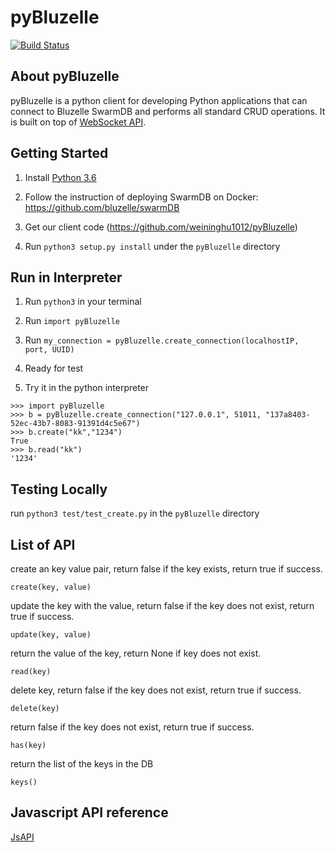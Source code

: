 # pyBluzelle

[![Build Status](https://travis-ci.org/weininghu1012/pyBluzelle.png?branch=master)](https://travis-ci.org/weininghu1012/pyBluzelle)

## About pyBluzelle

pyBluzelle is a python client for developing Python applications that can connect to Bluzelle SwarmDB and performs all standard CRUD operations. It is built on top of [WebSocket API](https://bluzelle.github.io/api/#websocket-api).

## Getting Started

1. Install [Python 3.6](https://www.python.org/downloads/release/python-360/)

2. Follow the instruction of deploying SwarmDB on Docker: https://github.com/bluzelle/swarmDB



3. Get our client code (https://github.com/weininghu1012/pyBluzelle)

4. Run `python3 setup.py install` under the `pyBluzelle` directory

## Run in Interpreter

1. Run `python3` in your terminal

2. Run `import pyBluzelle`

3. Run `my_connection = pyBluzelle.create_connection(localhostIP, port, UUID)`

4. Ready for test

5. Try it in the python interpreter

```
>>> import pyBluzelle
>>> b = pyBluzelle.create_connection("127.0.0.1", 51011, "137a8403-52ec-43b7-8083-91391d4c5e67")
>>> b.create("kk","1234")
True
>>> b.read("kk")
'1234'
```

## Testing Locally

run `python3 test/test_create.py` in the `pyBluzelle` directory

## List of API
create an key value pair, return false if the key exists, return true if success.
```
create(key, value)
```
update the key with the value, return false if the key does not exist, return true if success.
```
update(key, value)
```
return the value of the key, return None if key does not exist.
```
read(key)
```
delete key, return false if the key does not exist, return true if success.
```
delete(key)
```
return false if the key does not exist, return true if success.
```
has(key)
```
return the list of the keys in the DB
```
keys()
```

## Javascript API reference
[JsAPI](https://bluzelle.github.io/api/#js-api)

